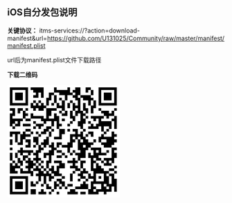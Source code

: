 
## iOS自分发包说明

**关键协议：** itms-services://?action=download-manifest&url=https://github.com/U131025/Community/raw/master/manifest/manifest.plist

url后为manifest.plist文件下载路径

**下载二维码**

![下载地址：](https://github.com/U131025/Community/raw/master/res/download.png)


